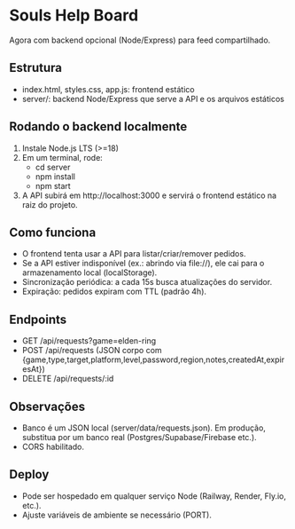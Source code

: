 # Souls Help Board

Agora com backend opcional (Node/Express) para feed compartilhado.

## Estrutura
- index.html, styles.css, app.js: frontend estático
- server/: backend Node/Express que serve a API e os arquivos estáticos

## Rodando o backend localmente
1. Instale Node.js LTS (>=18)
2. Em um terminal, rode:
   - cd server
   - npm install
   - npm start
3. A API subirá em http://localhost:3000 e servirá o frontend estático na raiz do projeto.

## Como funciona
- O frontend tenta usar a API para listar/criar/remover pedidos.
- Se a API estiver indisponível (ex.: abrindo via file://), ele cai para o armazenamento local (localStorage).
- Sincronização periódica: a cada 15s busca atualizações do servidor.
- Expiração: pedidos expiram com TTL (padrão 4h).

## Endpoints
- GET /api/requests?game=elden-ring
- POST /api/requests (JSON corpo com {game,type,target,platform,level,password,region,notes,createdAt,expiresAt})
- DELETE /api/requests/:id

## Observações
- Banco é um JSON local (server/data/requests.json). Em produção, substitua por um banco real (Postgres/Supabase/Firebase etc.).
- CORS habilitado.

## Deploy
- Pode ser hospedado em qualquer serviço Node (Railway, Render, Fly.io, etc.).
- Ajuste variáveis de ambiente se necessário (PORT).
